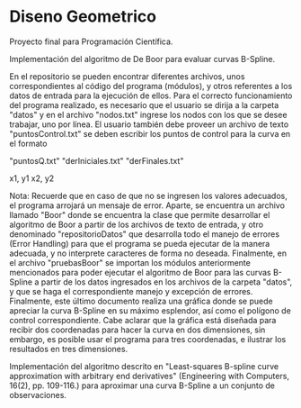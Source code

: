 # Diseno Geometrico
Proyecto final para Programación Científica.

Implementación del algoritmo de De Boor para evaluar curvas B-Spline. 

En el repositorio se pueden encontrar diferentes archivos, unos correspondientes al código del programa (módulos), y otros referentes a los datos de entrada para la ejecución de ellos. Para el correcto funcionamiento del programa realizado, es necesario que el usuario se dirija a la carpeta "datos" y en el archivo "nodos.txt" ingrese los nodos con los que se desee trabajar, uno por línea. El usuario también debe proveer un archivo de texto "puntosControl.txt" se deben escribir los puntos de control para la curva en el formato
 

"puntosQ.txt"
"derIniciales.txt"
"derFinales.txt"

x1, y1
x2, y2

Nota: Recuerde que en caso de que no se ingresen los valores adecuados, el programa arrojará un mensaje de error.
Aparte, se encuentra un archivo llamado "Boor" donde se encuentra la clase que permite desarrollar el algoritmo de Boor a partir de los archivos de texto de entrada, y otro denominado "repositorioDatos" que desarrolla todo el manejo de errores (Error Handling) para que el programa se pueda ejecutar de la manera adecuada, y no interprete caracteres de forma no deseada. Finalmente, en el archivo "pruebasBoor" se importan los módulos anteriormente mencionados para poder ejecutar el algoritmo de Boor para las curvas B-Spline a partir de los datos ingresados en los archivos de la carpeta "datos", y que se haga el correspondiente manejo y excepción de errores. Finalmente, este último documento realiza una gráfica donde se puede apreciar la curva B-Spline en su máximo esplendor, así como el polígono de control correspondiente. Cabe aclarar que la gráfica está diseñada para recibir dos coordenadas para hacer la curva en dos dimensiones, sin embargo, es posible usar el programa para tres coordenadas, e ilustrar los resultados en tres dimensiones.

Implementación del algoritmo descrito en "Least-squares B-spline curve approximation with arbitrary end derivatives" (Engineering with Computers, 16(2), pp. 109-116.) para aproximar una curva B-Spline a un conjunto de observaciones.
